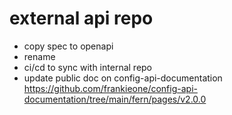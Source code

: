 # external api repo

* copy spec to openapi
* rename
* ci/cd to sync with internal repo
* update public doc on config-api-documentation https://github.com/frankieone/config-api-documentation/tree/main/fern/pages/v2.0.0

